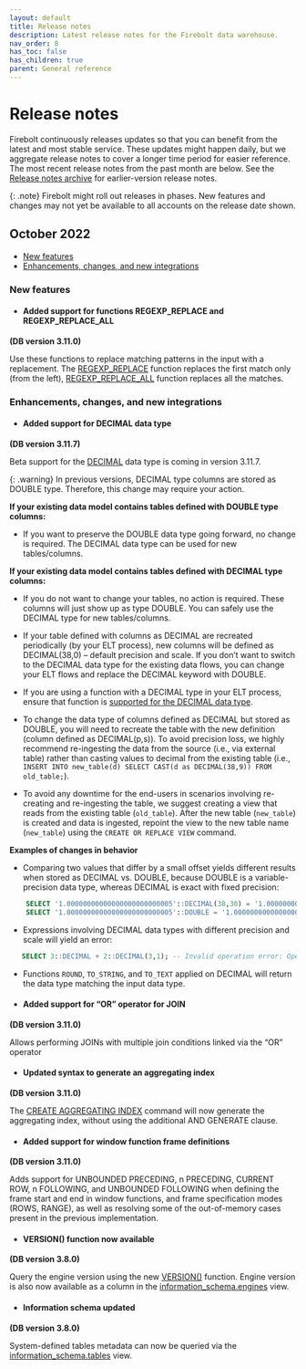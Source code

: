 ```yaml
---
layout: default
title: Release notes
description: Latest release notes for the Firebolt data warehouse.
nav_order: 8
has_toc: false
has_children: true
parent: General reference
---
```


# Release notes

Firebolt continuously releases updates so that you can benefit from the latest and most stable service. These updates might happen daily, but we aggregate release notes to cover a longer time period for easier reference. The most recent release notes from the past month are below. See the [Release notes archive](release-notes-archive.md) for earlier-version release notes.

{: .note}
Firebolt might roll out releases in phases. New features and changes may not yet be available to all accounts on the release date shown.

## October 2022

* [New features](#new-features)
* [Enhancements, changes, and new integrations](#enhancements-changes-and-new-integrations)

### New features

* #### <!--- FIR-15853 —-->Added support for functions REGEXP\_REPLACE and REGEXP\_REPLACE\_ALL
**(DB version 3.11.0)**

  Use these functions to replace matching patterns in the input with a replacement. The [REGEXP\_REPLACE](../sql-reference/functions-reference/regexp-replace.md) function replaces the first match only (from the left), [REGEXP\_REPLACE\_ALL](../sql-reference/functions-reference/regexp-replace.md) function replaces all the matches.

### Enhancements, changes, and new integrations

* #### <!--- FIR-12587 —-->Added support for DECIMAL data type
 **(DB version 3.11.7)**

  Beta support for the [DECIMAL](decimal-data-type.md) data type is coming in version 3.11.7.

  {: .warning}
  In previous versions, DECIMAL type columns are stored as DOUBLE type. Therefore, this change may require your action. 
  
  **If your existing data model contains tables defined with DOUBLE type columns:**
  * If you want to preserve the DOUBLE data type going forward, no change is required. The DECIMAL data type can be used for new tables/columns.
   
  **If your existing data model contains tables defined with DECIMAL type columns:**
   * If you do not want to change your tables, no action is required. These columns will just show up as type DOUBLE. You can safely use the DECIMAL type for new tables/columns.

   * If your table defined with columns as DECIMAL are recreated periodically (by your ELT process), new columns will be defined as DECIMAL(38,0) – default precision and scale. If you don’t want to switch to the DECIMAL data type for the existing data flows, you can change your ELT flows and replace the DECIMAL keyword with DOUBLE.

   * If you are using a function with a DECIMAL type in your ELT process, ensure that function is [supported for the DECIMAL data type](decimal-data-type.md#supported-functions-beta-release).  

   * To change the data type of columns defined as DECIMAL but stored as DOUBLE, you will need to recreate the table with the new definition (column defined as DECIMAL(p,s)). To avoid precision loss, we highly recommend re-ingesting the data from the source (i.e., via external table) rather than casting values to decimal from the existing table (i.e., `INSERT INTO new_table(d) SELECT CAST(d as DECIMAL(38,9)) FROM old_table;`).
   
   * To avoid any downtime for the end-users in scenarios involving re-creating and re-ingesting the table, we suggest creating a view that reads from the existing table (`old_table`). After the new table (`new_table`) is created and data is ingested, repoint the view to the new table name (`new_table`) using the `CREATE OR REPLACE VIEW` command. 
 
 **Examples of changes in behavior**
 
 * Comparing two values that differ by a small offset yields different results when stored as DECIMAL vs. DOUBLE, because DOUBLE is a variable-precision data type, whereas DECIMAL is exact with fixed precision:
```sql
    SELECT '1.00000000000000000000000005'::DECIMAL(38,30) = '1.00000000000000000000000004999'::DECIMAL(38,30); -- false
    SELECT '1.00000000000000000000000005'::DOUBLE = '1.00000000000000000000000004999'::DOUBLE;  --true
```

* Expressions involving DECIMAL data types with different precision and scale will yield an error:
```sql
   SELECT 3::DECIMAL + 2::DECIMAL(3,1); -- Invalid operation error: Operations between decimals with different precision and scale is not supported at the moment. Explicitly cast one of the decimals to other decimal precision and scale.
```

* Functions `ROUND`, `TO_STRING`, and `TO_TEXT` applied on DECIMAL will return the data type matching the input data type. 


* #### <!--- FIR-14886 —-->Added support for “OR” operator for JOIN 
**(DB version 3.11.0)**

  Allows performing JOINs with multiple join conditions linked via the “OR” operator

* #### <!--- FIR-15683 —-->Updated syntax to generate an aggregating index 
**(DB version 3.11.0)**

  The [CREATE AGGREGATING INDEX](../sql-reference/commands/create-aggregating-index.md) command will now generate the aggregating index, without using the additional AND GENERATE clause. 

* #### <!--- FIR-15452 —-->Added support for window function frame definitions
**(DB version 3.11.0)**

Adds support for UNBOUNDED PRECEDING, n PRECEDING, CURRENT ROW, n FOLLOWING, and UNBOUNDED FOLLOWING when defining the frame start and end in window functions, and frame specification modes (ROWS, RANGE), as well as resolving some of the out-of-memory cases present in the previous implementation.

* #### <!--- FIR-15022 —-->VERSION() function now available
**(DB version 3.8.0)**

  Query the engine version using the new [VERSION()](../sql-reference/functions-reference/version.md) function. Engine version is also now available as a column in the [information\_schema.engines](../general-reference/information-schema/engines.md) view. 

* #### <!--- FIR-15152 —--> Information schema updated
**(DB version 3.8.0)**

  System-defined tables metadata can now be queried via the [information\_schema.tables](../general-reference/information-schema/tables.md) view.



